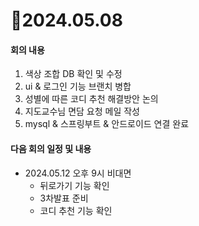 # 📄2024.05.08

#### 회의 내용
1. 색상 조합 DB 확인 및 수정
2. ui & 로그인 기능 브랜치 병합
3. 성별에 따른 코디 추천 해결방안 논의
4. 지도교수님 면담 요청 메일 작성
5. mysql & 스프링부트 & 안드로이드 연결 완료

#### 다음 회의 일정 및 내용
- 2024.05.12 오후 9시 비대면
  - 뒤로가기 기능 확인
  - 3차발표 준비
  - 코디 추천 기능 확인
